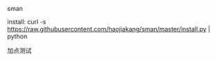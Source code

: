 sman

install:
curl -s https://raw.githubusercontent.com/haojiakang/sman/master/install.py | python

加点测试